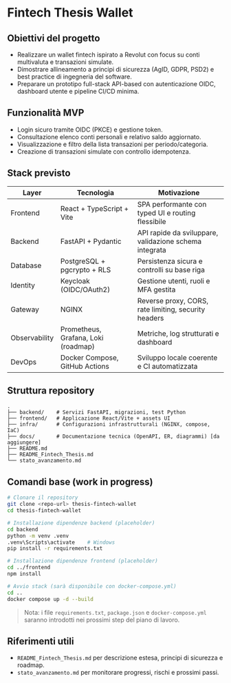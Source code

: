 # Fintech Thesis Wallet

## Obiettivi del progetto
- Realizzare un wallet fintech ispirato a Revolut con focus su conti multivaluta e transazioni simulate.
- Dimostrare allineamento a principi di sicurezza (AgID, GDPR, PSD2) e best practice di ingegneria del software.
- Preparare un prototipo full-stack API-based con autenticazione OIDC, dashboard utente e pipeline CI/CD minima.

## Funzionalità MVP
- Login sicuro tramite OIDC (PKCE) e gestione token.
- Consultazione elenco conti personali e relativo saldo aggiornato.
- Visualizzazione e filtro della lista transazioni per periodo/categoria.
- Creazione di transazioni simulate con controllo idempotenza.

## Stack previsto
| Layer | Tecnologia | Motivazione |
|-------|------------|-------------|
| Frontend | React + TypeScript + Vite | SPA performante con typed UI e routing flessibile |
| Backend | FastAPI + Pydantic | API rapide da sviluppare, validazione schema integrata |
| Database | PostgreSQL + pgcrypto + RLS | Persistenza sicura e controlli su base riga |
| Identity | Keycloak (OIDC/OAuth2) | Gestione utenti, ruoli e MFA gestita |
| Gateway | NGINX | Reverse proxy, CORS, rate limiting, security headers |
| Observability | Prometheus, Grafana, Loki (roadmap) | Metriche, log strutturati e dashboard |
| DevOps | Docker Compose, GitHub Actions | Sviluppo locale coerente e CI automatizzata |

## Struttura repository
```
.
├── backend/    # Servizi FastAPI, migrazioni, test Python
├── frontend/   # Applicazione React/Vite + assets UI
├── infra/      # Configurazioni infrastrutturali (NGINX, compose, IaC)
├── docs/       # Documentazione tecnica (OpenAPI, ER, diagrammi) [da aggiungere]
├── README.md
├── README_Fintech_Thesis.md
└── stato_avanzamento.md
```

## Comandi base (work in progress)
```bash
# Clonare il repository
git clone <repo-url> thesis-fintech-wallet
cd thesis-fintech-wallet

# Installazione dipendenze backend (placeholder)
cd backend
python -m venv .venv
.venv\Scripts\activate    # Windows
pip install -r requirements.txt

# Installazione dipendenze frontend (placeholder)
cd ../frontend
npm install

# Avvio stack (sarà disponibile con docker-compose.yml)
cd ..
docker compose up -d --build
```

> Nota: i file `requirements.txt`, `package.json` e `docker-compose.yml` saranno introdotti nei prossimi step del piano di lavoro.

## Riferimenti utili
- `README_Fintech_Thesis.md` per descrizione estesa, principi di sicurezza e roadmap.
- `stato_avanzamento.md` per monitorare progressi, rischi e prossimi passi.

